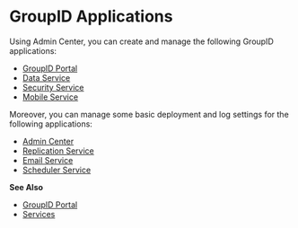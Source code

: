 # GroupID Applications

Using Admin Center, you can create and manage the following GroupID applications:

- [GroupID Portal](/docs/directorymanager/11.0/directorymanager/admincenter/portal/overview.md)
- [Data Service](/docs/directorymanager/11.0/directorymanager/admincenter/service/dataservice/overview.md)
- [Security Service](/docs/directorymanager/11.0/directorymanager/admincenter/service/securityservice/overview.md)
- [Mobile Service](/docs/directorymanager/11.0/directorymanager/admincenter/mobileservice/overview.md)

Moreover, you can manage some basic deployment and log settings for the following applications:

- [Admin Center](/docs/directorymanager/11.0/directorymanager/admincenter/service/admincenter.md)
- [Replication Service](/docs/directorymanager/11.0/directorymanager/admincenter/service/replicationservice.md)
- [Email Service](/docs/directorymanager/11.0/directorymanager/admincenter/service/emailservice.md)
- [Scheduler Service](/docs/directorymanager/11.0/directorymanager/admincenter/service/schedulerservice.md)

**See Also**

- [GroupID Portal](/docs/directorymanager/11.0/directorymanager/admincenter/portal/overview.md)
- [Services](/docs/directorymanager/11.0/directorymanager/admincenter/service/overview.md)
